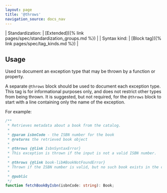 ```yaml
---
layout: page
title: '@throws'
navigation_source: docs_nav
---
```


| Standardization: | [Extended]({% link pages/spec/standardization_groups.md %}) |
| Syntax kind: | [Block tag]({% link pages/spec/tag_kinds.md %}) |


## Usage

Used to document an exception type that may be thrown by a function or property.

A separate `@throws` block should be used to document each exception type.  This tag is for informational
purposes only, and does not restrict other types from being thrown.  It is suggested, but not required,
for the `@throws` block to start with a line containing only the name of the exception.

For example:

```ts
/**
 * Retrieves metadata about a book from the catalog.
 *
 * @param isbnCode - the ISBN number for the book
 * @returns the retrieved book object
 *
 * @throws {@link IsbnSyntaxError}
 * This exception is thrown if the input is not a valid ISBN number.
 *
 * @throws {@link book-lib#BookNotFoundError}
 * Thrown if the ISBN number is valid, but no such book exists in the catalog.
 *
 * @public
 */
function fetchBookByIsbn(isbnCode: string): Book;
```
